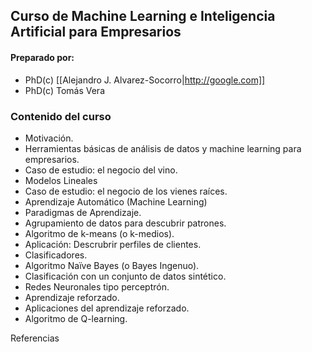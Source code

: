 ## Curso de Machine Learning e Inteligencia Artificial para Empresarios

#### Preparado por:
* PhD(c) [[Alejandro J. Alvarez-Socorro|http://google.com]]
* PhD(c) Tomás Vera 

### Contenido del curso 

* Motivación. 
* Herramientas básicas de análisis de datos y machine learning para empresarios. 
 * Caso de estudio: el negocio del vino. 
* Modelos Lineales
 * Caso de estudio: el negocio de los vienes raíces. 
* Aprendizaje Automático (Machine Learning)
 * Paradigmas de Aprendizaje. 
 * Agrupamiento de datos para descubrir patrones. 
  * Algoritmo de k-means (o k-medios). 
  * Aplicación: Descrubrir perfiles de clientes. 
 * Clasificadores.
  * Algoritmo Naïve Bayes (o Bayes Ingenuo). 
  * Clasificación con un conjunto de datos sintético. 
 * Redes Neuronales tipo perceptrón. 
 * Aprendizaje reforzado.
  * Aplicaciones del aprendizaje reforzado. 
  * Algoritmo de Q-learning.
 
 
 
 Referencias


